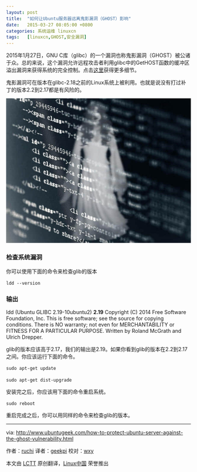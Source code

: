 ```yaml
---
layout: post
title:	"如何让Ubuntu服务器远离鬼影漏洞（GHOST）影响"
date:	2015-03-27 08:05:00 +0800 
categories:	系统运维 linuxcn 
tags:	[linuxcn,GHOST,安全漏洞]
---
```



2015年1月27日，GNU C库（glibc）的一个漏洞也称鬼影漏洞（GHOST）被公诸于众。总的来说，这个漏洞允许远程攻击者利用glibc中的GetHOST函数的缓冲区溢出漏洞来获得系统的完全控制。点击[这里](http://chargen.matasano.com/chargen/2015/1/27/vulnerability-overview-ghost-cve-2015-0235.html)获得更多细节。


鬼影漏洞可在版本在glibc-2.18之前的Linux系统上被利用。也就是说没有打过补丁的版本2.2到2.17都是有风险的。


![](/Asserts/Images/album/201503/26/150802cavgbdgbdbm9eq8b.jpg)


### 检查系统漏洞


你可以使用下面的命令来检查glib的版本



```
ldd --version

```

### 输出


ldd (Ubuntu GLIBC 2.19-10ubuntu2) **2.19** Copyright (C) 2014 Free Software Foundation, Inc. This is free software; see the source for copying conditions. There is NO warranty; not even for MERCHANTABILITY or FITNESS FOR A PARTICULAR PURPOSE. Written by Roland McGrath and Ulrich Drepper.


glib的版本应该高于2.17，我们的输出是2.19。如果你看到glib的版本在2.2到2.17之间。你应该运行下面的命令。



```
sudo apt-get update

sudo apt-get dist-upgrade

```

安装完之后，你应该用下面的命令重启系统。



```
sudo reboot

```

重启完成之后，你可以用同样的命令来检查glib的版本。




---


via: <http://www.ubuntugeek.com/how-to-protect-ubuntu-server-against-the-ghost-vulnerability.html>


作者：[ruchi](http://www.ubuntugeek.com/author/ubuntufix) 译者：[geekpi](https://github.com/geekpi) 校对：[wxy](https://github.com/wxy)


本文由 [LCTT](https://github.com/LCTT/TranslateProject) 原创翻译，[Linux中国](http://linux.cn/) 荣誉推出
